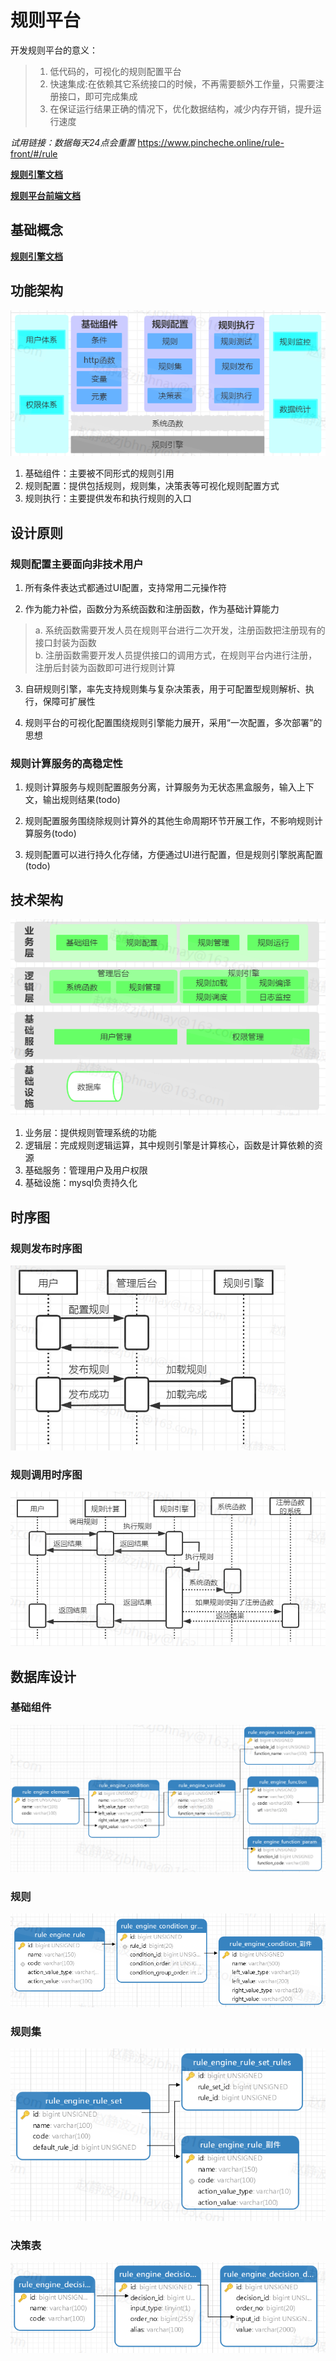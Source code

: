 # 规则平台

开发规则平台的意义：
>1. 低代码的，可视化的规则配置平台  
>2. 快速集成:在依赖其它系统接口的时候，不再需要额外工作量，只需要注册接口，即可完成集成  
>3. 在保证运行结果正确的情况下，优化数据结构，减少内存开销，提升运行速度  

*试用链接：数据每天24点会重置* https://www.pincheche.online/rule-front/#/rule

**[规则引擎文档](https://github.com/zjb-it/rule-engine/blob/master/README.md)**

**[规则平台前端文档](https://github.com/zjb-it/rule-platform-front/blob/master/README.md)**

## 基础概念

**[规则引擎文档](https://github.com/zjb-it/rule-engine/blob/master/README.md)**

## 功能架构

![功能架构](https://github.com/zjb-it/rule-platform-server/blob/master/screenshot/module.png)

1. 基础组件：主要被不同形式的规则引用
2. 规则配置：提供包括规则，规则集，决策表等可视化规则配置方式
3. 规则执行：主要提供发布和执行规则的入口

## 设计原则
### 规则配置主要面向非技术用户  
1. 所有条件表达式都通过UI配置，支持常用二元操作符

2. 作为能力补偿，函数分为系统函数和注册函数，作为基础计算能力
>a. 系统函数需要开发人员在规则平台进行二次开发，注册函数把注册现有的接口封装为函数  
>b. 注册函数需要开发人员提供接口的调用方式，在规则平台内进行注册，注册后封装为函数即可进行规则计算

3. 自研规则引擎，率先支持规则集与复杂决策表，用于可配置型规则解析、执行，保障可扩展性

4. 规则平台的可视化配置围绕规则引擎能力展开，采用“一次配置，多次部署”的思想

### 规则计算服务的高稳定性

1. 规则计算服务与规则配置服务分离，计算服务为无状态黑盒服务，输入上下文，输出规则结果(todo)

2. 规则配置服务围绕除规则计算外的其他生命周期环节开展工作，不影响规则计算服务(todo)

3. 规则配置可以进行持久化存储，方便通过UI进行配置，但是规则引擎脱离配置(todo)

## 技术架构

![技术架构](https://github.com/zjb-it/rule-platform-server/blob/master/screenshot/design.png)

1. 业务层：提供规则管理系统的功能
3. 逻辑层：完成规则逻辑运算，其中规则引擎是计算核心，函数是计算依赖的资源
4. 基础服务：管理用户及用户权限
5. 基础设施：mysql负责持久化

## 时序图

### 规则发布时序图
![规则发布时序图](https://github.com/zjb-it/rule-platform-server/blob/master/screenshot/configTime.png)

### 规则调用时序图

![规则调用时序图](https://github.com/zjb-it/rule-platform-server/blob/master/screenshot/exeTime.png)

## 数据库设计

### 基础组件

![基础组件](https://github.com/zjb-it/rule-platform-server/blob/master/screenshot/basic.png)

### 规则

![基础组件](https://github.com/zjb-it/rule-platform-server/blob/master/screenshot/rule.png)

### 规则集

![基础组件](https://github.com/zjb-it/rule-platform-server/blob/master/screenshot/ruleset.png)

### 决策表

![基础组件](https://github.com/zjb-it/rule-platform-server/blob/master/screenshot/decision.png)